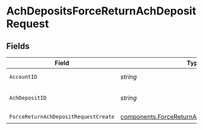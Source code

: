 # AchDepositsForceReturnAchDepositRequest


## Fields

| Field                                                                                                          | Type                                                                                                           | Required                                                                                                       | Description                                                                                                    | Example                                                                                                        |
| -------------------------------------------------------------------------------------------------------------- | -------------------------------------------------------------------------------------------------------------- | -------------------------------------------------------------------------------------------------------------- | -------------------------------------------------------------------------------------------------------------- | -------------------------------------------------------------------------------------------------------------- |
| `AccountID`                                                                                                    | *string*                                                                                                       | :heavy_check_mark:                                                                                             | The account id.                                                                                                | 01H8FB90ZRRFWXB4XC2JPJ1D4Y                                                                                     |
| `AchDepositID`                                                                                                 | *string*                                                                                                       | :heavy_check_mark:                                                                                             | The achDeposit id.                                                                                             | 20230817000319                                                                                                 |
| `ForceReturnAchDepositRequestCreate`                                                                           | [components.ForceReturnAchDepositRequestCreate](../../models/components/forcereturnachdepositrequestcreate.md) | :heavy_check_mark:                                                                                             | N/A                                                                                                            |                                                                                                                |